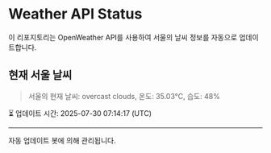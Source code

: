 
# Weather API Status

이 리포지토리는 OpenWeather API를 사용하여 서울의 날씨 정보를 자동으로 업데이트합니다.

## 현재 서울 날씨
> 서울의 현재 날씨: overcast clouds, 온도: 35.03°C, 습도: 48%

⏳ 업데이트 시간: 2025-07-30 07:14:17 (UTC)

---
자동 업데이트 봇에 의해 관리됩니다.
